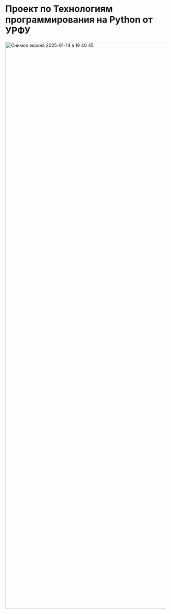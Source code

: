 # **Проект по Технологиям программирования на Python от УРФУ**

<img width="1776" alt="Снимок экрана 2025-01-14 в 19 40 45" src="https://github.com/user-attachments/assets/e69382aa-5bd6-457a-946a-b79365ca357a" />
